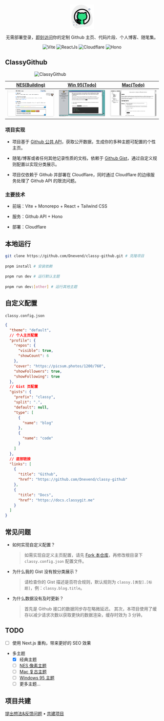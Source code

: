 <p align="center">
    <img src="https://raw.githubusercontent.com/Dnevend/classy-github/refs/heads/main/apps/classy/public/github.svg?sanitize=true"
        height="80">
</p>

<p align="center">
    无需部署登录，<a href="https://classygit.me/" target="_blank">即刻访问</a>你的定制 Github 主页、代码片段、个人博客、随笔集。
</p>

<p align="center">
    <img src="https://img.shields.io/badge/-Vite-646CFF?logo=vite&logoColor=white&style=for-the-badge" alt="Vite">
    <img src="https://img.shields.io/badge/-ReactJs-61DAFB?logo=react&logoColor=white&style=for-the-badge" alt="ReactJs">
    <img src="https://img.shields.io/badge/-Cloudflare-F36F27?logo=cloudflare&logoColor=white&style=for-the-badge" alt="Cloudflare">
    <img src="https://img.shields.io/badge/-Hono-000000?logo=hono&logoColor=white&style=for-the-badge" alt="Hono">
</p>

## ClassyGithub

<div style="width: 61.8%; margin: 0 auto;">
    <img src="./assets/demo.gif" alt="ClassyGithub" />
</div>

<table width="100%">
  <thead>
    <tr>
      <th width="33%" style="text-align: center"><a href="https://nostalgic-css.github.io/NES.css/" target="_blank">NES(Building)</a></th>
      <th width="33%"  style="text-align: center"><a href="https://react95.github.io/React95/" target="_blank">Win 95(Todo)</a></th>
      <th width="33%"  style="text-align: center"><a href="https://sakofchit.github.io/system.css/" target="_blank">Mac(Todo)</a></th>
    </tr>
  </thead>

  <tbody>
    <tr>
      <td><img src="./assets/nes-theme.png"/></td>
      <td><img src="./assets/win-theme.png"/></td>
      <td><img src="./assets/mac-theme.png"/></td>
    </tr>
  </tbody>
</table>

### 项目实现

- 项目基于 [Github 公共 API](https://docs.github.com/en/rest)，获取公开数据，生成你的多种主题可配置的个性主页。

- 随笔/博客或者任何其他记录性质的文档，依赖于 [Github Gist](https://gist.github.com/)，通过自定义规则配置以实现分类展示。

- 项目仅依赖于 Github 并部署在 Cloudflare，同时通过 Cloudflare 的边缘服务处理了 Github API 的限流问题。

### 主要技术

- 前端：Vite + Monorepo + React + Tailwind CSS

- 服务：Github API + Hono

- 部署：Cloudflare

## 本地运行

```bash
git clone https://github.com/Dnevend/classy-github.git # 克隆项目

pnpm install # 安装依赖

pnpm run dev # 运行默认主题

pnpm run dev:[other] # 运行其他主题
```

## 自定义配置

`classy.config.json`

```json
{
  "theme": "default",
  // 个人主页配置
  "profile": {
    "repos": {
      "visible": true,
      "showCount": 6
    },
    "cover": "https://picsum.photos/1200/760",
    "showFollowers": true,
    "showFollowing": true
  },
  // Gist 页配置
  "gists": {
    "prefix": "classy",
    "split": ".",
    "default": null,
    "type": [
      {
        "name": "blog"
      },
      {
        "name": "code"
      }
    ]
  },
  // 底部链接
  "links": [
    {
      "title": "Github",
      "href": "https://github.com/Dnevend/classy-github"
    },
    {
      "title": "Docs",
      "href": "https://docs.classygit.me"
    }
  ]
}
```

## 常见问题

- 如何实现自定义配置？

  > 如需实现自定义主页配置，请先 [Fork 本仓库](https://github.com/Dnevend/classy-github/fork)，再修改根目录下 `classy.config.json` 配置文件。

- 为什么我的 Gist 没有按分类展示？

  > 请检查你的 Gist 描述是否符合规则，默认规则为 `classy.[类型].[标题]`，例：`classy.blog.title`。

- 为什么数据没有及时更新？

  > 首先是 Github 接口的数据同步存在略微延迟。
  > 其次，本项目使用了缓存以减少请求次数以获取更快的数据渲染，缓存时效为 3 分钟。

## TODO

- [ ] 使用 Next.js 重构，带来更好的 SEO 效果

- 多主题
  - [x] 经典主题
  - [ ] [NES 像素主题](https://nostalgic-css.github.io/NES.css/)
  - [ ] [Mac 复古主题](https://sakofchit.github.io/system.css/)
  - [ ] [Windows 95 主题](https://react95.github.io/React95/)
  - [ ] 更多主题...

## 项目共建

[提出想法&反馈问题](https://github.com/Dnevend/classy-github/issues/new) • [共建项目](https://github.com/Dnevend/classy-github/fork)
